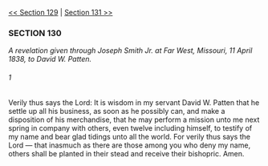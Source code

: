 [<< Section 129](Section%20129)  |  [Section 131 >>](Section%20131)

### SECTION 130

*A revelation given through Joseph Smith Jr. at Far West, Missouri, 11 April 1838, to David W. Patten.*

###### 1
Verily thus says the Lord: It is wisdom in my servant David W. Patten that he settle up all his business, as soon as he possibly can, and make a disposition of his merchandise, that he may perform a mission unto me next spring in company with others, even twelve including himself, to testify of my name and bear glad tidings unto all the world. For verily thus says the Lord — that inasmuch as there are those among you who deny my name, others shall be planted in their stead and receive their bishopric. Amen.
